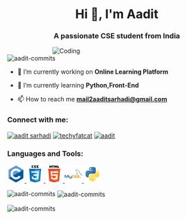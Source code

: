 <h1 align="center">Hi 👋, I'm Aadit</h1>
<h3 align="center">A passionate CSE student from India</h3>
<img align="right" alt="Coding" width="400" src="https://camo.githubusercontent.com/4d9f5ecceb711eec6e2018f38a5677dc657c9738d4a65ba3b928c41c0a45b439/68747470733a2f2f6d69726f2e6d656469756d2e636f6d2f6d61782f313336302f302a37513379765349765f7430696f4a2d5a2e676966">

<p align="left"> <img src="https://komarev.com/ghpvc/?username=aadit-commits&label=Profile%20views&color=0e75b6&style=flat" alt="aadit-commits" /> </p>

- 🔭 I’m currently working on **Online Learning Platform**

- 🌱 I’m currently learning **Python,Front-End**

- 📫 How to reach me **mail2aaditsarhadi@gmail.com**

<h3 align="left">Connect with me:</h3>
<p align="left">
<a href="https://linkedin.com/in/theaaditsarhadi" target="blank"><img align="center" src="https://raw.githubusercontent.com/rahuldkjain/github-profile-readme-generator/master/src/images/icons/Social/linked-in-alt.svg" alt="aadit sarhadi" height="30" width="40" /></a>
<a href="https://instagram.com/techyfatcat" target="blank"><img align="center" src="https://raw.githubusercontent.com/rahuldkjain/github-profile-readme-generator/master/src/images/icons/Social/instagram.svg" alt="techyfatcat" height="30" width="40" /></a>
<a href="https://www.hackerrank.com/aadit_" target="blank"><img align="center" src="https://raw.githubusercontent.com/rahuldkjain/github-profile-readme-generator/master/src/images/icons/Social/hackerrank.svg" alt="aadit" height="30" width="40" /></a>
</p>

<h3 align="left">Languages and Tools:</h3>
<p align="left"> <a href="https://www.cprogramming.com/" target="_blank" rel="noreferrer"> <img src="https://raw.githubusercontent.com/devicons/devicon/master/icons/c/c-original.svg" alt="c" width="40" height="40"/> </a> <a href="https://www.w3schools.com/css/" target="_blank" rel="noreferrer"> <img src="https://raw.githubusercontent.com/devicons/devicon/master/icons/css3/css3-original-wordmark.svg" alt="css3" width="40" height="40"/> </a> <a href="https://www.w3.org/html/" target="_blank" rel="noreferrer"> <img src="https://raw.githubusercontent.com/devicons/devicon/master/icons/html5/html5-original-wordmark.svg" alt="html5" width="40" height="40"/> </a> <a href="https://www.mysql.com/" target="_blank" rel="noreferrer"> <img src="https://raw.githubusercontent.com/devicons/devicon/master/icons/mysql/mysql-original-wordmark.svg" alt="mysql" width="40" height="40"/> </a> <a href="https://www.python.org" target="_blank" rel="noreferrer"> <img src="https://raw.githubusercontent.com/devicons/devicon/master/icons/python/python-original.svg" alt="python" width="40" height="40"/> </a> </p>

<p><img align="left" src="https://github-readme-stats.vercel.app/api/top-langs?username=aadit-commits&show_icons=true&locale=en&layout=compact" alt="aadit-commits" /></p>

<p>&nbsp;<img align="center" src="https://github-readme-stats.vercel.app/api?username=aadit-commits&show_icons=true&locale=en" alt="aadit-commits" /></p>

<p><img align="center" src="https://github-readme-streak-stats.herokuapp.com/?user=aadit-commits&" alt="aadit-commits" /></p>
